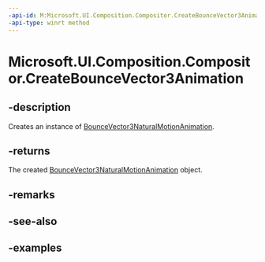 ```yaml
---
-api-id: M:Microsoft.UI.Composition.Compositor.CreateBounceVector3Animation
-api-type: winrt method
---
```


<!-- Method syntax.
public BounceVector3NaturalMotionAnimation Compositor.CreateBounceVector3Animation()
-->

# Microsoft.UI.Composition.Compositor.CreateBounceVector3Animation

## -description

Creates an instance of [BounceVector3NaturalMotionAnimation](bouncevector3naturalmotionanimation.md).

## -returns

The created [BounceVector3NaturalMotionAnimation](bouncevector3naturalmotionanimation.md) object.

## -remarks

## -see-also

## -examples

